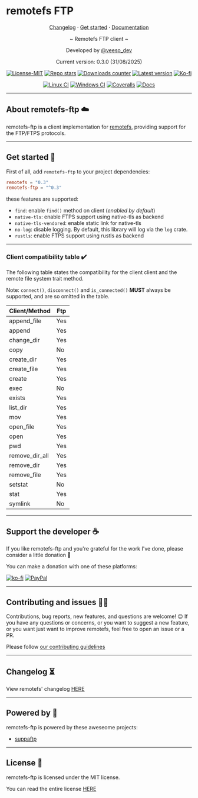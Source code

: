 # remotefs FTP

<p align="center">
  <a href="https://veeso.github.io/remotefs-ftp/blob/main/CHANGELOG.md" target="_blank">Changelog</a>
  ·
  <a href="https://veeso.github.io/remotefs-ftp/#get-started" target="_blank">Get started</a>
  ·
  <a href="https://docs.rs/remotefs-ftp" target="_blank">Documentation</a>
</p>

<p align="center">~ Remotefs FTP client ~</p>

<p align="center">Developed by <a href="https://veeso.me/" target="_blank">@veeso_dev</a></p>
<p align="center">Current version: 0.3.0 (31/08/2025)</p>

<p align="center">
  <a href="https://opensource.org/licenses/MIT"
    ><img
      src="https://img.shields.io/badge/License-MIT-teal.svg"
      alt="License-MIT"
  /></a>
  <a href="https://github.com/remotefs-rs/remotefs-rs-ftp/stargazers"
    ><img
      src="https://img.shields.io/github/stars/remotefs-rs/remotefs-rs-ftp.svg"
      alt="Repo stars"
  /></a>
  <a href="https://crates.io/crates/remotefs-ftp"
    ><img
      src="https://img.shields.io/crates/d/remotefs-ftp.svg"
      alt="Downloads counter"
  /></a>
  <a href="https://crates.io/crates/remotefs-ftp"
    ><img
      src="https://img.shields.io/crates/v/remotefs-ftp.svg"
      alt="Latest version"
  /></a>
  <a href="https://ko-fi.com/veeso">
    <img
      src="https://img.shields.io/badge/donate-ko--fi-red"
      alt="Ko-fi"
  /></a>
</p>
<p align="center">
  <a href="https://github.com/remotefs-rs/remotefs-rs-ftp/actions"
    ><img
      src="https://github.com/remotefs-rs/remotefs-rs-ftp/workflows/Linux/badge.svg"
      alt="Linux CI"
  /></a>
  <a href="https://github.com/remotefs-rs/remotefs-rs-ftp/actions"
    ><img
      src="https://github.com/remotefs-rs/remotefs-rs-ftp/workflows/Windows/badge.svg"
      alt="Windows CI"
  /></a>
  <a href="https://coveralls.io/github/remotefs-rs/remotefs-rs-ftp"
    ><img
      src="https://coveralls.io/repos/github/remotefs-rs/remotefs-rs-ftp/badge.svg"
      alt="Coveralls"
  /></a>
  <a href="https://docs.rs/remotefs-ftp"
    ><img
      src="https://docs.rs/remotefs-ftp/badge.svg"
      alt="Docs"
  /></a>
</p>

---

## About remotefs-ftp ☁️

remotefs-ftp is a client implementation for [remotefs](https://github.com/remotefs-rs/remotefs-rs), providing support for the FTP/FTPS protocols.

---

## Get started 🚀

First of all, add `remotefs-ftp` to your project dependencies:

```toml
remotefs = "0.3"
remotefs-ftp = "^0.3"
```

these features are supported:

- `find`: enable `find()` method on client (*enabled by default*)
- `native-tls`: enable FTPS support using native-tls as backend
- `native-tls-vendored`: enable static link for native-tls
- `no-log`: disable logging. By default, this library will log via the `log` crate.
- `rustls`: enable FTPS support using rustls as backend

---

### Client compatibility table ✔️

The following table states the compatibility for the client client and the remote file system trait method.

Note: `connect()`, `disconnect()` and `is_connected()` **MUST** always be supported, and are so omitted in the table.

| Client/Method  | Ftp |
|----------------|-----|
| append_file    | Yes |
| append         | Yes |
| change_dir     | Yes |
| copy           | No  |
| create_dir     | Yes |
| create_file    | Yes |
| create         | Yes |
| exec           | No  |
| exists         | Yes |
| list_dir       | Yes |
| mov            | Yes |
| open_file      | Yes |
| open           | Yes |
| pwd            | Yes |
| remove_dir_all | Yes |
| remove_dir     | Yes |
| remove_file    | Yes |
| setstat        | No  |
| stat           | Yes |
| symlink        | No  |

---

## Support the developer ☕

If you like remotefs-ftp and you're grateful for the work I've done, please consider a little donation 🥳

You can make a donation with one of these platforms:

[![ko-fi](https://img.shields.io/badge/Ko--fi-F16061?style=for-the-badge&logo=ko-fi&logoColor=white)](https://ko-fi.com/veeso)
[![PayPal](https://img.shields.io/badge/PayPal-00457C?style=for-the-badge&logo=paypal&logoColor=white)](https://www.paypal.me/chrisintin)

---

## Contributing and issues 🤝🏻

Contributions, bug reports, new features, and questions are welcome! 😉
If you have any questions or concerns, or you want to suggest a new feature, or you want just want to improve remotefs, feel free to open an issue or a PR.

Please follow [our contributing guidelines](CONTRIBUTING.md)

---

## Changelog ⏳

View remotefs' changelog [HERE](CHANGELOG.md)

---

## Powered by 💪

remotefs-ftp is powered by these aweseome projects:

- [suppaftp](https://github.com/veeso/suppaftp)

---

## License 📃

remotefs-ftp is licensed under the MIT license.

You can read the entire license [HERE](LICENSE)
